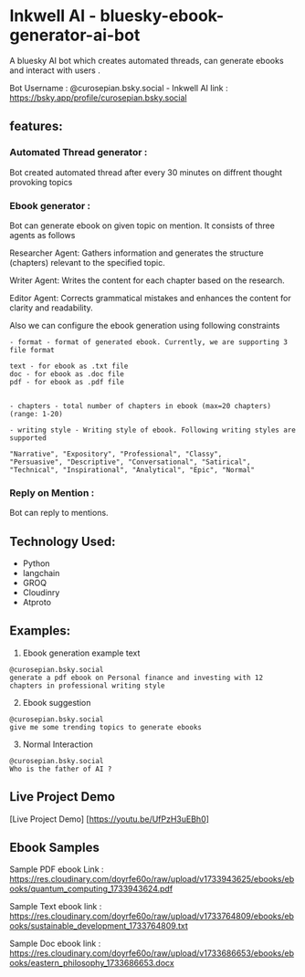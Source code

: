 # Inkwell AI - bluesky-ebook-generator-ai-bot
A bluesky AI bot which creates automated threads, can generate ebooks and interact with users .

Bot Username :
@curosepian.bsky.social - Inkwell AI
link : https://bsky.app/profile/curosepian.bsky.social

## features:
### Automated Thread generator :

Bot created automated thread after every 30 minutes on diffrent thought provoking topics

### Ebook generator :

Bot can generate ebook on given topic on mention. It consists of three agents as follows

Researcher Agent: Gathers information and generates the structure (chapters) relevant to the specified topic.

Writer Agent: Writes the content for each chapter based on the research.

Editor Agent: Corrects grammatical mistakes and enhances the content for clarity and readability.


Also we can configure the ebook generation using following constraints

```
- format - format of generated ebook. Currently, we are supporting 3 file format

text - for ebook as .txt file
doc - for ebook as .doc file
pdf - for ebook as .pdf file


- chapters - total number of chapters in ebook (max=20 chapters) (range: 1-20)

- writing style - Writing style of ebook. Following writing styles are supported

"Narrative", "Expository", "Professional", "Classy", 
"Persuasive", "Descriptive", "Conversational", "Satirical", 
"Technical", "Inspirational", "Analytical", "Epic", "Normal"

```

### Reply on Mention :

Bot can reply to mentions.


## Technology Used:
- Python
- langchain
- GROQ
- Cloudinry
- Atproto


## Examples:

1. Ebook generation example text

```
@curosepian.bsky.social
generate a pdf ebook on Personal finance and investing with 12 chapters in professional writing style
```

2. Ebook suggestion

```
@curosepian.bsky.social
give me some trending topics to generate ebooks
```

3. Normal Interaction

```
@curosepian.bsky.social
Who is the father of AI ?
```

## Live Project Demo

[Live Project Demo] [https://youtu.be/UfPzH3uEBh0]

## Ebook Samples

Sample PDF ebook Link : https://res.cloudinary.com/doyrfe60o/raw/upload/v1733943625/ebooks/ebooks/quantum_computing_1733943624.pdf

Sample Text ebook link : https://res.cloudinary.com/doyrfe60o/raw/upload/v1733764809/ebooks/ebooks/sustainable_development_1733764809.txt

Sample Doc ebook link : https://res.cloudinary.com/doyrfe60o/raw/upload/v1733686653/ebooks/ebooks/eastern_philosophy_1733686653.docx
